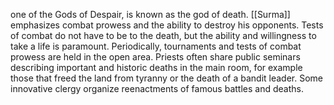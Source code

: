 


 one of the Gods of Despair, is known as the god of death. [[Surma]] emphasizes combat prowess and the ability to destroy his opponents. Tests of combat do not have to be to the death, but the ability and willingness to take a life is paramount. Periodically, tournaments and tests of combat prowess are held in the open area. Priests often share public seminars describing important and historic deaths in the main room, for example those that freed the land from tyranny or the death of a bandit leader. Some innovative clergy organize reenactments of famous battles and deaths.
